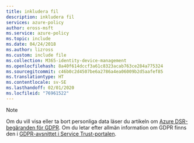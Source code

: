 ```yaml
---
title: inkludera fil
description: inkludera fil
services: azure-policy
author: eross-msft
ms.service: azure-policy
ms.topic: include
ms.date: 04/24/2018
ms.author: lizross
ms.custom: include file
ms.collection: M365-identity-device-management
ms.openlocfilehash: 8a40f614dccf3a61c8323acab763ce284a775324
ms.sourcegitcommit: c46b0c2d4507be6a2786a4ea06009b2d5aafef85
ms.translationtype: HT
ms.contentlocale: sv-SE
ms.lasthandoff: 02/01/2020
ms.locfileid: "76961522"
---
```

>[!Note] 
>Om du vill visa eller ta bort personliga data läser du artikeln om [Azure DSR-begäranden för GDPR](https://docs.microsoft.com/microsoft-365/compliance/gdpr-dsr-azure). Om du letar efter allmän information om GDPR finns den i [GDPR-avsnittet i Service Trust-portalen](https://servicetrust.microsoft.com/ViewPage/GDPRGetStarted).
